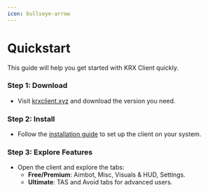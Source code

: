 ```yaml
---
icon: bullseye-arrow
---
```


# Quickstart

This guide will help you get started with KRX Client quickly.

### Step 1: Download
- Visit [krxclient.xyz](https://krxclient.xyz) and download the version you need.

### Step 2: Install
- Follow the [installation guide](installation.md) to set up the client on your system.

### Step 3: Explore Features
- Open the client and explore the tabs:
  - **Free/Premium**: Aimbot, Misc, Visuals & HUD, Settings.
  - **Ultimate**: TAS and Avoid tabs for advanced users.
